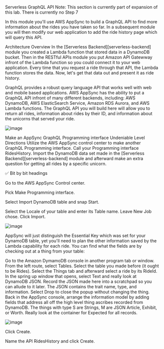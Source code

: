 Serverless GraphQL API Note: This section is currently part of expansion of this lab. There is currently no Step 7

In this module you'll use AWS AppSync to build a GraphQL API to find more information about the rides you have taken so far. In a subsequent module you will then modify our web application to add the ride history page which will query this API.

Architecture Overview In the [Serverless Backend][serverless-backend] module you created a Lambda function that stored data in a DynamoDB bucket. Then in the RESTful APIs module you put Amazon API Gatewway infront of the Lambda function so you could connect it to your web application. Every time that you request a ride through that API, the Lambda function stores the data. Now, let's get that data out and present it as ride history.

GraphQL provides a robust query language API that works well with web and mobile based applications. AWS AppSync has the ability to put a GraphQL API infront of many different backends, including: AWS DynamoDB, AWS ElasticSearch Service, Amazon RDS Aurora, and AWS Lambda functions. The GraphQL API you will build here will allow you to return all rides, information about rides by their ID, and information about the unicorns that served your ride.

![image](https://github.com/user-attachments/assets/5864ed5f-d1f8-4602-b999-14acb3be04bb)

Make an AppSync GraphQL Programming interface Undeniable Level Directions Utilize the AWS AppSync control center to make another GraphQL Programming interface. Call your Programming interface RidesHistory. Import the DynamoDB data set made in the [Serverless Backend][serverless-backend] module and afterward make an extra question for getting all rides by a specific unicorn.

✅ Bit by bit headings

Go to the AWS AppSync Control center.

Pick Make Programming interface.

Select Import DynamoDB table and snap Start.

Select the Locale of your table and enter its Table name. Leave New Job chose. Click Import.

![image](https://github.com/user-attachments/assets/2ca8d9bd-5fbe-4ad6-9e1c-1dab3c215ba3)

AppSync will just distinguish the Essential Key which was set for your DynamoDB table, yet you'll need to plan the other information saved by the Lambda capability for each ride. You can find what the fields are by checking out at a thing from your table:

Go to the Amazon DymamoDB console in another program tab or window. From the left route, select Tables. Select the table you made before (it ought to be Rides). Select the Things tab and afterward select a ride by its RideId. In the spring up window that opens, select Text and really look at DynamoDB JSON. Record the JSON made here into a scratchpad so you can allude to it later. The JSON contains the trait name, type, and information. Select Drop to close the popup without changing the thing. Back in the AppSync console, arrange the information model by adding fields that address all off the high level thing ascribes recorded from DynamoDB. The things with type S are Strings, M are JSON Article, Exhibit, or Worth. Really look at the container for Expected for all records.

![image](https://github.com/user-attachments/assets/76b5bae9-3a12-4c66-99fd-2dd8a01a88c8)

Click Create.

Name the API RidesHistory and click Create.


